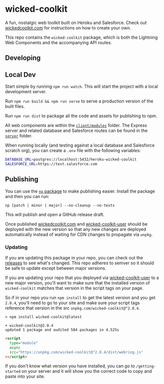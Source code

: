 # wicked-coolkit

A fun, nostalgic web toolkit built on Heroku and Salesforce. Check out [wickedcoolkit.com](https://wickedcoolkit.com) for instructions on how to create your own.

This repo contains the `wicked-coolkit` package, which is both the Lightning Web Components and the accompanying API routes.

## Developing

## Local Dev

Start simple by running `npm run watch`. This will start the project with a local development server.

Run `npm run build && npm run serve` to serve a production version of the built files.

Run `npm run dist` to package all the code and assets for publishing to npm.

All web components are within the [`client/modules`](./client/modules) folder. The Express server and related database and Salesforce routes can be found in the [`server`](./server) folder.

When running locally (and testing against a local database and Salesforce scratch org), you can create a `.env` file with the following variables:

```sh
DATABASE_URL=postgres://localhost:5432/heroku-wicked-coolkit
SALESFORCE_URL=https://test.salesforce.com
```

## Publishing

You can use the [`np` package](https://www.npmjs.com/package/np) to make publishing easier. Install the package and then you can run:

```
np [patch | minor | major] --no-cleanup --no-tests
```

This will publish and open a GitHub release draft.

Once published [wickedcoolkit.com](https://github.com/fostive/wickedcoolkit.com) and [wicked-coolkit-user][wicked-coolkit-user] should be deployed with the new version so that any new changes are deployed automatically instead of waiting for CDN changes to propagate via `unpkg`.

### Updating

If you are updating this package in your repo, you can check out the [releases](https://github.com/fostive/wicked-coolkit/releases) to see what's changed. This repo adheres to semver so it should be safe to update except between major versions.

If you are updating your repo that you deployed via [wicked-coolkit-user][wicked-coolkit-user] to a new major version, you'll want to make sure that the installed version of `wicked-coolkit` matches that version in the script tags on your page.

So if in your repo you run `npm install` to get the latest version and you get `2.0.4`, you'll need to go to your site and make sure your script tags reference that version in the src `unpkg.com/wicked-coolkit@^2.0.4`.

```
> npm install wicked-coolkit@latest

+ wicked-coolkit@2.0.4
updated 1 package and audited 584 packages in 4.525s
```

```html
<script
  type="module"
  async
  src="https://unpkg.com/wicked-coolkit@^2.0.4/dist/webring.js"
></script>
```

If you don't know what version you have installed, you can go to `/getting-started` on your server and it will show you the correct code to copy and paste into your site.

[wicked-coolkit-user]: https://github.com/fostive/wickedcoolkit.com
